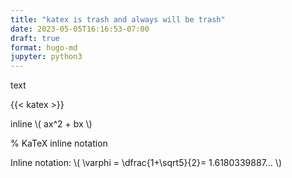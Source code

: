 ```yaml
---
title: "katex is trash and always will be trash"
date: 2023-05-05T16:16:53-07:00
draft: true
format: hugo-md
jupyter: python3
---
```


text

{{< katex >}}

inline \\( ax^2 + bx \\)

% KaTeX inline notation

Inline notation: \\( \varphi = \dfrac{1+\sqrt5}{2}= 1.6180339887… \\)
